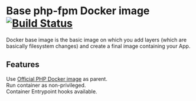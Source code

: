 # Base php-fpm Docker image [![Build Status](https://travis-ci.org/ems-project/docker-php-fpm.svg?branch=master)](https://travis-ci.org/ems-project/docker-php-fpm)

Docker base image is the basic image on which you add layers (which are basically filesystem changes) and create a final image containing your App.  

## Features

Use [Official PHP Docker image](https://hub.docker.com/_/php) as parent.  
Run container as non-privileged.  
Container Entrypoint hooks available.
